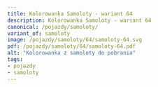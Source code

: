 ```yaml
---
title: Kolorowanka Samoloty - wariant 64
description: Kolorowanka Samoloty - wariant 64
canonical: /pojazdy/samoloty/
variant_of: samoloty
image: /pojazdy/samoloty/64/samoloty-64.svg
pdf: /pojazdy/samoloty/64/samoloty-64.pdf
alt: "Kolorowanka z samoloty do pobrania"
tags:
- pojazdy
- samoloty
---
```

